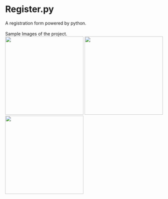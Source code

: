# Register.py
A registration form powered by python.
<br />
<br />
Sample Images of the project.
<br />
<img src = "https://user-images.githubusercontent.com/80143440/228341673-d1bb1e1b-6a4c-47a2-94a8-a4c3710ba976.png" height="250" weight="500">
<img src = "https://user-images.githubusercontent.com/80143440/228341809-617b81a6-f378-4b66-aba4-e5c238e32b57.png" height="250" weight="500">
<img src = "https://user-images.githubusercontent.com/80143440/228341852-e1db1d36-77dd-4167-983d-4611fa7a0009.png" height="250" weight="500">


